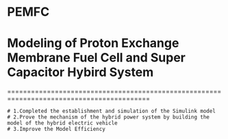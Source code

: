# PEMFC
# Modeling of Proton Exchange Membrane Fuel Cell and Super Capacitor Hybird System
==========================================================================================



    # 1.Completed the establishment and simulation of the Simulink model
    # 2.Prove the mechanism of the hybrid power system by building the model of the hybrid electric vehicle
    # 3.Improve the Model Efficiency
